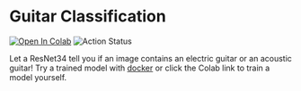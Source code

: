 # Guitar Classification

[![Open In Colab](https://colab.research.google.com/assets/colab-badge.svg)](https://colab.research.google.com/github/tiega/guitar_classification/blob/master/guitar_classification_1.ipynb)
![Action Status](https://github.com/tiega/guitar_classification/workflows/Publish%20Docker/badge.svg)

Let a ResNet34 tell you if an image contains an electric guitar or an acoustic guitar! Try a trained model with [docker](https://hub.docker.com/repository/docker/tigernie/guitar_classification) or click the Colab link to train a model yourself.
